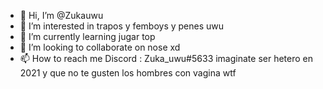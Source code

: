 - 👋 Hi, I’m @Zukauwu
- 👀 I’m interested in trapos y femboys y penes uwu
- 🌱 I’m currently learning jugar top
- 💞️ I’m looking to collaborate on nose xd
- 📫 How to reach me Discord : Zuka_uwu#5633
imaginate ser hetero en 2021 y que no te gusten los hombres con vagina wtf
<!---
Zukauwu/Zukauwu is a ✨ special ✨ repository because its `README.md` (this file) appears on your GitHub profile.
You can click the Preview link to take a look at your changes.
--->
